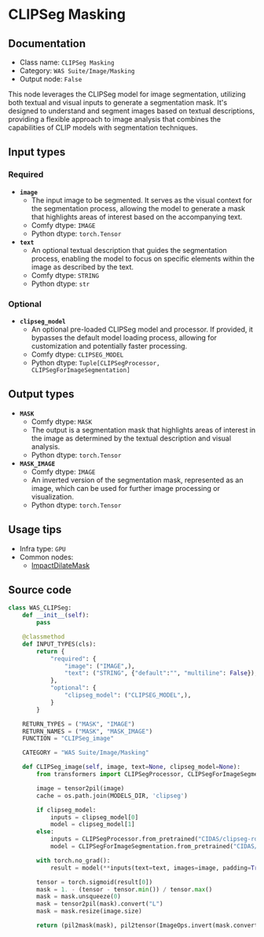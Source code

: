 # CLIPSeg Masking
## Documentation
- Class name: `CLIPSeg Masking`
- Category: `WAS Suite/Image/Masking`
- Output node: `False`

This node leverages the CLIPSeg model for image segmentation, utilizing both textual and visual inputs to generate a segmentation mask. It's designed to understand and segment images based on textual descriptions, providing a flexible approach to image analysis that combines the capabilities of CLIP models with segmentation techniques.
## Input types
### Required
- **`image`**
    - The input image to be segmented. It serves as the visual context for the segmentation process, allowing the model to generate a mask that highlights areas of interest based on the accompanying text.
    - Comfy dtype: `IMAGE`
    - Python dtype: `torch.Tensor`
- **`text`**
    - An optional textual description that guides the segmentation process, enabling the model to focus on specific elements within the image as described by the text.
    - Comfy dtype: `STRING`
    - Python dtype: `str`
### Optional
- **`clipseg_model`**
    - An optional pre-loaded CLIPSeg model and processor. If provided, it bypasses the default model loading process, allowing for customization and potentially faster processing.
    - Comfy dtype: `CLIPSEG_MODEL`
    - Python dtype: `Tuple[CLIPSegProcessor, CLIPSegForImageSegmentation]`
## Output types
- **`MASK`**
    - Comfy dtype: `MASK`
    - The output is a segmentation mask that highlights areas of interest in the image as determined by the textual description and visual analysis.
    - Python dtype: `torch.Tensor`
- **`MASK_IMAGE`**
    - Comfy dtype: `IMAGE`
    - An inverted version of the segmentation mask, represented as an image, which can be used for further image processing or visualization.
    - Python dtype: `torch.Tensor`
## Usage tips
- Infra type: `GPU`
- Common nodes:
    - [ImpactDilateMask](../../ComfyUI-Impact-Pack/Nodes/ImpactDilateMask.md)



## Source code
```python
class WAS_CLIPSeg:
    def __init__(self):
        pass

    @classmethod
    def INPUT_TYPES(cls):
        return {
            "required": {
                "image": ("IMAGE",),
                "text": ("STRING", {"default":"", "multiline": False}),
            },
            "optional": {
                "clipseg_model": ("CLIPSEG_MODEL",),
            }
        }

    RETURN_TYPES = ("MASK", "IMAGE")
    RETURN_NAMES = ("MASK", "MASK_IMAGE")
    FUNCTION = "CLIPSeg_image"

    CATEGORY = "WAS Suite/Image/Masking"

    def CLIPSeg_image(self, image, text=None, clipseg_model=None):
        from transformers import CLIPSegProcessor, CLIPSegForImageSegmentation

        image = tensor2pil(image)
        cache = os.path.join(MODELS_DIR, 'clipseg')

        if clipseg_model:
            inputs = clipseg_model[0]
            model = clipseg_model[1]
        else:
            inputs = CLIPSegProcessor.from_pretrained("CIDAS/clipseg-rd64-refined", cache_dir=cache)
            model = CLIPSegForImageSegmentation.from_pretrained("CIDAS/clipseg-rd64-refined", cache_dir=cache)

        with torch.no_grad():
            result = model(**inputs(text=text, images=image, padding=True, return_tensors="pt"))

        tensor = torch.sigmoid(result[0])
        mask = 1. - (tensor - tensor.min()) / tensor.max()
        mask = mask.unsqueeze(0)
        mask = tensor2pil(mask).convert("L")
        mask = mask.resize(image.size)

        return (pil2mask(mask), pil2tensor(ImageOps.invert(mask.convert("RGB"))))

```
